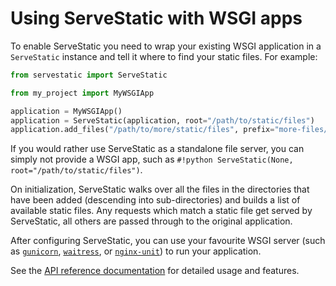 # Using ServeStatic with WSGI apps

To enable ServeStatic you need to wrap your existing WSGI application in a `ServeStatic` instance and tell it where to find your static files. For example:

```python
from servestatic import ServeStatic

from my_project import MyWSGIApp

application = MyWSGIApp()
application = ServeStatic(application, root="/path/to/static/files")
application.add_files("/path/to/more/static/files", prefix="more-files/")
```

If you would rather use ServeStatic as a standalone file server, you can simply not provide a WSGI app, such as `#!python ServeStatic(None, root="/path/to/static/files")`.

<!--shared-desc-start-->

On initialization, ServeStatic walks over all the files in the directories that have been added (descending into sub-directories) and builds a list of available static files. Any requests which match a static file get served by ServeStatic, all others are passed through to the original application.

<!--shared-desc-end-->

After configuring ServeStatic, you can use your favourite WSGI server (such as [`gunicorn`](https://gunicorn.org/), [`waitress`](https://pypi.org/project/waitress/), or [`nginx-unit`](https://unit.nginx.org/)) to run your application.

See the [API reference documentation](servestatic.md) for detailed usage and features.
